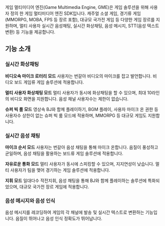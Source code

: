 게임 멀티미디어 엔진(Game Multimedia Engine, GME)은 게임 솔루션을 위해 사용자 정의 한 게임 멀티미디어 엔진 SDK입니다. 캐주얼 소셜 게임, 경기류 게임(MMORPG, MOBA, FPS 등 장르 포함), 대규모 국가전 게임 등 다양한 게임 장르를 지원하며, 멀티 사용자 실시간 음성채팅, 실시간 화상채팅, 음성 메시지, STT(음성 텍스트 변환) 등 기능을 제공합니다.
## 기능 소개
### 실시간 화상채팅
**비디오속 마이크 로터리 모드**
사용자는 번갈아 비디오의 마이크를 잡고 발언합니다. 비디오 보드 게임류 게임 솔루션에 적용합니다.

**멀티 사용자 화상채팅 모드**
멀티 사용자가 동시에 화상채팅을 할 수 있으며, 최대 10라인의 비디오 화면을 지원합니다. 음성 채널 사용자수는 제한이 없습니다.

**슈퍼 빅 룸 모드**
영상속 BJ와 함께 플레이하기, BGM 플레이, 사용자 마이크 온 권한 등 사용자수 상한이 없는 슈퍼 빅 룸 모드에 적용하며, MMORPG 등 대규모 게임도 지원합니다.
### 실시간 음성 채팅
**마이크 순서 모드**
사용자는 번갈아 음성 채팅을 통해 마이크 온합니다. 음질이 풍성하고 균일하며, 음성 채팅을 활용하는 보드류 게임 솔루션에 적용합니다.

**자유로운 통화 모드**
멀티 사용자가 동시에 스피킹할 수 있으며, 지지연성이 낮습니다. 멀티 사용자가 팀을 맺어 경기하는 게임 솔루션에 적용합니다.

**지휘 모드**
일대다수 작전지휘, 음성 채팅을 통해 BJ와 함께 플레이하는 솔루션에 특화되었으며, 대규모 국가전 장르 게임에 적용합니다.
### 음성 메시지와 음성 인식
음성 메시지를 레코딩하여 게임의 각 채널에 발송 및 실시간 텍스트로 변환하는 기능입니다. 음질이 뛰어나고 음성 인식 정확도가 뛰어납니다.

